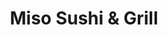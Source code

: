 ---
title: Miso Sushi & Grill
lng: -76.814
lat: 40.302
color: '#31225D'
type: Japanese
address: 4620 Jonestown Rd, Harrisburg, PA 17109
tags: 
  - sushi
  - miso soup
---